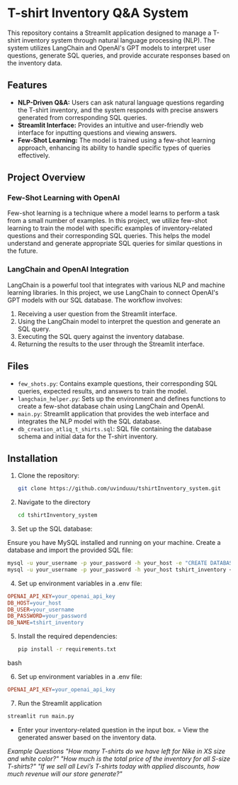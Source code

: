 # T-shirt Inventory Q&A System

This repository contains a Streamlit application designed to manage a T-shirt inventory system through natural language processing (NLP). The system utilizes LangChain and OpenAI's GPT models to interpret user questions, generate SQL queries, and provide accurate responses based on the inventory data.

## Features

- **NLP-Driven Q&A:** Users can ask natural language questions regarding the T-shirt inventory, and the system responds with precise answers generated from corresponding SQL queries.
- **Streamlit Interface:** Provides an intuitive and user-friendly web interface for inputting questions and viewing answers.
- **Few-Shot Learning:** The model is trained using a few-shot learning approach, enhancing its ability to handle specific types of queries effectively.

## Project Overview

### Few-Shot Learning with OpenAI

Few-shot learning is a technique where a model learns to perform a task from a small number of examples. In this project, we utilize few-shot learning to train the model with specific examples of inventory-related questions and their corresponding SQL queries. This helps the model understand and generate appropriate SQL queries for similar questions in the future.

### LangChain and OpenAI Integration

LangChain is a powerful tool that integrates with various NLP and machine learning libraries. In this project, we use LangChain to connect OpenAI's GPT models with our SQL database. The workflow involves:
1. Receiving a user question from the Streamlit interface.
2. Using the LangChain model to interpret the question and generate an SQL query.
3. Executing the SQL query against the inventory database.
4. Returning the results to the user through the Streamlit interface.

## Files

- `few_shots.py`: Contains example questions, their corresponding SQL queries, expected results, and answers to train the model.
- `langchain_helper.py`: Sets up the environment and defines functions to create a few-shot database chain using LangChain and OpenAI.
- `main.py`: Streamlit application that provides the web interface and integrates the NLP model with the SQL database.
- `db_creation_atliq_t_shirts.sql`: SQL file containing the database schema and initial data for the T-shirt inventory.

## Installation

1. Clone the repository:
   ```bash
   git clone https://github.com/uvinduuu/tshirtInventory_system.git
   ```

2. Navigate to the directory
   ```bash
   cd tshirtInventory_system
   ```
3. Set up the SQL database:

Ensure you have MySQL installed and running on your machine.
Create a database and import the provided SQL file:

```bash
mysql -u your_username -p your_password -h your_host -e "CREATE DATABASE tshirt_inventory;"
mysql -u your_username -p your_password -h your_host tshirt_inventory < tshirt_inventory.sql
```

4. Set up environment variables in a .env file:

```makefile
OPENAI_API_KEY=your_openai_api_key
DB_HOST=your_host
DB_USER=your_username
DB_PASSWORD=your_password
DB_NAME=tshirt_inventory
```

5. Install the required dependencies:
   ```bash
   pip install -r requirements.txt
   ```
bash

6. Set up environment variables in a .env file:

```makefile
OPENAI_API_KEY=your_openai_api_key
```

7. Run the Streamlit application

```bash
streamlit run main.py
```

- Enter your inventory-related question in the input box.
= View the generated answer based on the inventory data.

*Example Questions
"How many T-shirts do we have left for Nike in XS size and white color?"
"How much is the total price of the inventory for all S-size T-shirts?"
"If we sell all Levi’s T-shirts today with applied discounts, how much revenue will our store generate?"*
